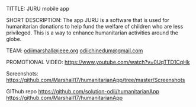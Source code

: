 TITTLE:
JURU mobile app

SHORT DESCRIPTION:
The app JURU is a software that is used for humanitarian donations to help fund
the welfare of children who are less privileged. This is a way to enhance humanitarian activities around the globe. 

TEAM:
odiimarshall@ieee.org
odiichinedum@gmail.com

PROMOTIONAL VIDEO: 
https://www.youtube.com/watch?v=0UqTTD1CqHk

Screenshots:
https://github.com/Marshall17/humanitarianApp/tree/master/Screenshots

GIThub repo
https://github.com/solution-odii/humanitarianApp
https://github.com/Marshall17/humanitarianApp
